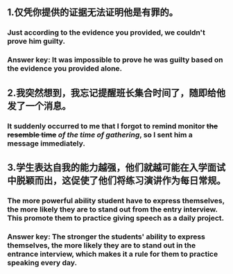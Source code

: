## 1.仅凭你提供的证据无法证明他是有罪的。

### Just according to the evidence you provided, we couldn't prove him guilty.

### **Answer key**: It was impossible to prove he was guilty based on the evidence you provided alone.

## 2.我突然想到，我忘记提醒班长集合时间了，随即给他发了一个消息。

### It suddenly occurred to me that I forgot to remind monitor ~~the resemble time~~  *of the time of gathering*, so I sent him a message immediately.

## 3.学生表达自我的能力越强，他们就越可能在入学面试中脱颖而出，这促使了他们将练习演讲作为每日常规。

### The more powerful ability student have to express themselves, the more likely they are to stand out from the entry interview. This promote them to practice giving speech as a daily project.

### **Answer key:** The stronger the students' ability to express themselves, the more likely they are to stand out in the entrance interview, which makes it a rule for them to practice speaking every day.

